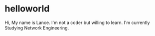 # helloworld
Hi, My name is Lance. I'm not a coder but willing to learn. I'm currently Studying Network Engineering.
